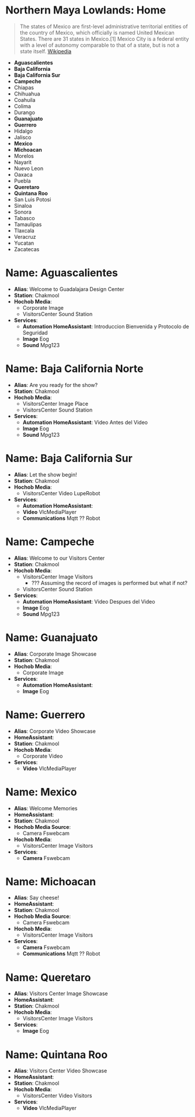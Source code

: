 # Northern Maya Lowlands: Home

> The states of Mexico are first-level administrative territorial entities of the country of Mexico, which officially is named United Mexican States. There are 31 states in Mexico.[1] Mexico City is a federal entity with a level of autonomy comparable to that of a state, but is not a state itself. [Wikipedia](https://en.wikipedia.org/wiki/States_of_Mexico)

- __Aguascalientes__
- __Baja California__
- __Baja California Sur__
- __Campeche__
- Chiapas
- Chihuahua
- Coahuila
- Colima
- Durango
- __Guanajuato__
- __Guerrero__
- Hidalgo
- Jalisco
- __Mexico__
- __Michoacan__
- Morelos
- Nayarit
- Nuevo Leon
- Oaxaca
- Puebla
- __Queretaro__
- __Quintana Roo__
- San Luis Potosi
- Sinaloa
- Sonora
- Tabasco
- Tamaulipas
- Tlaxcala
- Veracruz
- Yucatan
- Zacatecas

# Name: Aguascalientes

- __Alias__: Welcome to Guadalajara Design Center
- __Station__: Chakmool
- __Hochob Media__:
  - Corporate Image
  - VisitorsCenter Sound Station
- __Services__:
  - __Automation HomeAssistant__: Introduccion Bienvenida y Protocolo de Seguridad
  - __Image__ Eog
  - __Sound__ Mpg123

# Name: Baja California Norte

- __Alias__: Are you ready for the show?
- __Station__: Chakmool
- __Hochob Media__:
  - VisitorsCenter Image Place
  - VisitorsCenter Sound Station
- __Services__:
  - __Automation HomeAssistant__: Video Antes del Video
  - __Image__ Eog
  - __Sound__ Mpg123

# Name: Baja California Sur

- __Alias__: Let the show begin!
- __Station__: Chakmool
- __Hochob Media__:
  - VisitorsCenter Video LupeRobot
- __Services__:
  - __Automation HomeAssistant__: 
  - __Video__ VlcMediaPlayer
  - __Communications__ Mqtt ?? Robot

# Name: Campeche

- __Alias__: Welcome to our Visitors Center
- __Station__: Chakmool
- __Hochob Media__:
  - VisitorsCenter Image Visitors
    - ??? Assuming the record of images is performed but what if not?
  - VisitorsCenter Sound Station
- __Services__:
  - __Automation HomeAssistant__: Video Despues del Video
  - __Image__ Eog
  - __Sound__ Mpg123

# Name: Guanajuato

- __Alias__: Corporate Image Showcase
- __Station__: Chakmool
- __Hochob Media__:
  - Corporate Image
- __Services__:
  - __Automation HomeAssistant__: 
  - __Image__ Eog

# Name: Guerrero

- __Alias__: Corporate Video Showcase
- __HomeAssistant__: 
- __Station__: Chakmool
- __Hochob Media__:
  - Corporate Video
- __Services__:
  - __Video__ VlcMediaPlayer

# Name: Mexico

- __Alias__: Welcome Memories
- __HomeAssistant__:
- __Station__: Chakmool
- __Hochob Media Source__:
  - Camera Fswebcam
- __Hochob Media__:
  - VisitorsCenter Image Visitors
- __Services__:
  - __Camera__ Fswebcam

# Name: Michoacan

- __Alias__: Say cheese!
- __HomeAssistant__:
- __Station__: Chakmool
- __Hochob Media Source__:
  - Camera Fswebcam
- __Hochob Media__:
  - VisitorsCenter Image Visitors
- __Services__:
  - __Camera__ Fswebcam
  - __Communications__ Mqtt ?? Robot

# Name: Queretaro

- __Alias__: Visitors Center Image Showcase
- __HomeAssistant__: 
- __Station__: Chakmool
- __Hochob Media__:
  - VisitorsCenter Image Visitors
- __Services__:
  - __Image__ Eog

# Name: Quintana Roo

- __Alias__: Visitors Center Video Showcase
- __HomeAssistant__: 
- __Station__: Chakmool
- __Hochob Media__:
  - VisitorsCenter Video Visitors
- __Services__:
  - __Video__ VlcMediaPlayer

